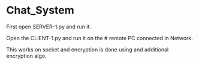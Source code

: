 # Chat_System
First open SERVER-1.py and run it.




Open the CLIENT-1.py and run it on the # remote PC connected in Network.




This works on socket and encryption is done using and additional encryption algo.

